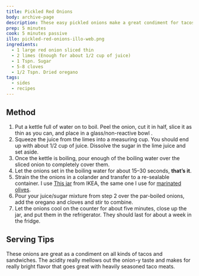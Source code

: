 ```yaml
---
title: Pickled Red Onions
body: archive-page
description: These easy pickled onions make a great condiment for tacos and sandwiches. 
prep: 5 minutes
cook: 5 minutes passive
illo: pickled-red-onions-illo-web.png
ingredients:
  - 1 large red onion sliced thin
  - 2 limes (Enough for about 1/2 cup of juice)
  - 1 Tspn. Sugar
  - 5-8 cloves
  - 1/2 Tspn. Dried oregano
tags:
  - sides
  - recipes
---
```

## Method
1. Put a kettle full of water on to boil. Peel the onion, cut it in half, slice it as thin as you can, and place in a glass/non-reactive bowl .
2. Squeeze the juice from the limes into a measuring cup. You should end up with about 1/2 cup of juice. Dissolve the sugar in the lime juice and set aside.
3. Once the kettle is boiling, pour enough of the boiling water over the sliced onion to completely cover them.
4. Let the onions set in the boiling water for about 15–30 seconds, **that’s it**.
5. Strain the the onions in a colander and transfer to a re-sealable container. I use [This jar](http://www.ikea.com/us/en/catalog/products/90227985/) from IKEA, the same one I use for [marinated olives](http://recipes.levimcg.com/starters/marinated-olives.html). 
6. Pour your juice/sugar mixture from step 2 over the par-boiled onions, add the oregano and cloves and stir to combine. 
7. Let the onions cool on the counter for about five minutes, close up the jar, and put them in the refrigerator. They should last for about a week in the fridge.

## Serving Tips
These onions are great as a condiment on all kinds of tacos and sandwiches. The acidity really mellows out the onion-y taste and makes for really bright flavor that goes great with heavily seasoned taco meats.
